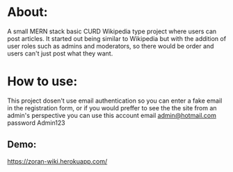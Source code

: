 # About:

A small MERN stack basic CURD Wikipedia type project where users can post articles. It started out being similar to Wikipedia but with the addition of user roles such as admins and moderators, so there would be order  and users can't just post what they want.

# How to use:

This project dosen't use email authentication so you can enter a fake email in the registration form, or if you would preffer to see the the site from an admin's perspective you can use this account email admin@hotmail.com password Admin123

## Demo:

https://zoran-wiki.herokuapp.com/
